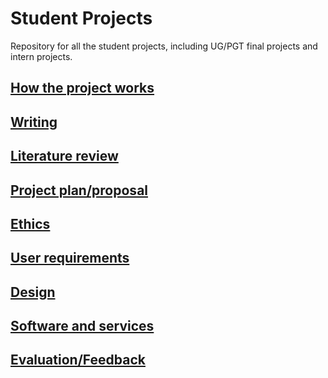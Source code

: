 # Student Projects
Repository for all the student projects, including UG/PGT final projects and intern projects.

## [How the project works](instructions/1-intro.md)

<!-- ## [Project topics](instructions/2-topic.md) -->

## [Writing](instructions/2-writing.md)

## [Literature review](instructions/3-literature.md)

## [Project plan/proposal](instructions/4-proposal.md)

## [Ethics](instructions/5-ethics.md)

## [User requirements](instructions/6-requirements.md)

## [Design](instructions/7-design.md)

## [Software and services](instructions/8-software.md)

## [Evaluation/Feedback](instructions/9-evaluation.md)
